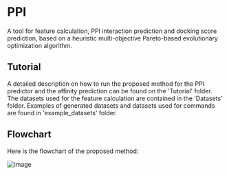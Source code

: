 # PPI

A tool for feature calculation, PPI interaction prediction and docking score prediction, based on a heuristic multi-objective Pareto-based evolutionary optimization algorithm.

<h2> Tutorial </h2>

<p>A detailed description on how to run the proposed method for the PPI predictor and the affinity prediction can be found on the 'Tutorial' folder. The datasets used for the feature calculation are contained in the 'Datasets' folder. Examples of generated datasets and datasets used for commands are found in 'example_datasets' folder.</p>

<h2>Flowchart</h2>

<p>Here is the flowchart of the proposed method:</p>

![image](https://github.com/harzav/PPI/assets/165158954/5b43ba7d-7551-4765-a434-cd19de3bfa42)

